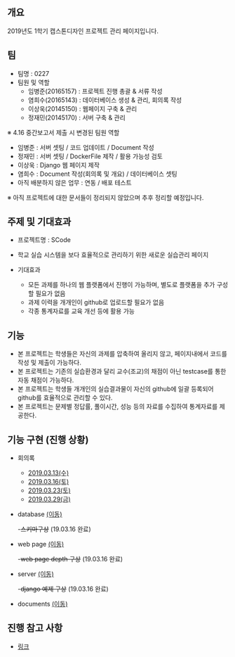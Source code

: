 ## 개요
2019년도 1학기 캡스톤디자인 프로젝트 관리 페이지입니다.

## 팀
- 팀명 : 0227
- 팀원 및 역할
    - 임병준(20165157) : 프로젝트 진행 총괄 & 서류 작성
    - 염희수(20165143) : 데이터베이스 생성 & 관리, 회의록 작성
    - 이상욱(20145150) : 웹페이지 구축 & 관리
    - 정재민(20145170) : 서버 구축 & 관리
    
※ 4.16 중간보고서 제출 시 변경된 팀원 역할
- 임병준 : 서버 셋팅 / 코드 업데이트 / Document 작성
- 정재민 : 서버 셋팅 / DockerFile 제작 / 활용 가능성 검토
- 이상욱 : Django 웹 페이지 제작
- 염희수 : Document 작성(회의록 및 개요) / 데이터베이스 셋팅
- 아직 배분하지 않은 업무 : 연동 / 배포 테스트
    
※ 아직 프로젝트에 대한 문서들이 정리되지 않았으며 추후 정리할 예정입니다.

## 주제 및 기대효과
  - 프로젝트명 : SCode
  - 학교 실습 시스템을 보다 효율적으로 관리하기 위한 새로운 실습관리 페이지
  
  - 기대효과
    - 모든 과제를 하나의 웹 플랫폼에서 진행이 가능하며, 별도로 플랫폼을 추가 구성할 필요가 없음
    - 과제 이력을 개개인이 github로 업로드할 필요가 없음
    - 각종 통계자료를 교육 개선 등에 활용 가능
  
## 기능  
  - 본 프로젝트는 학생들은 자신의 과제를 압축하여 올리지 않고, 페이지내에서 코드를 작성 및 제출이 가능하다.
  - 본 프로젝트는 기존의 실습환경과 달리 교수(조교)의 채점이 아닌 testcase를 통한 자동 채점이 가능하다.
  - 본 프로젝트는 학생들 개개인의 실습결과물이 자신의 github에 일괄 등록되어 github를 효율적으로 관리할 수 있다.
  - 본 프로젝트는 문제별 정답률, 풀이시간, 성능 등의 자료를 수집하여 통계자료를 제공한다.
    
## 기능 구현 (진행 상황)
  
  - 회의록 
    - [2019.03.13(수)](https://github.com/BJ-Lim/Capstone_Design/tree/master/minutes/1.md)
    - [2019.03.16(토)](https://github.com/BJ-Lim/Capstone_Design/tree/master/minutes/2.md)
    - [2019.03.23(토)](https://github.com/BJ-Lim/Capstone_Design/tree/master/minutes/3.md)
    - [2019.03.29(금)](https://github.com/BJ-Lim/Capstone_Design/tree/master/minutes/4.md)


  - database [(이동)](https://github.com/BJ-Lim/Capstone_Design/tree/master/database)
  
    -~~스키마구상~~  (19.03.16 완료)
  
  - web page [(이동)](https://github.com/BJ-Lim/Capstone_Design/tree/master/web)
  
    -~~web page depth 구상~~ (19.03.16 완료)
  
  - server [(이동)](https://github.com/BJ-Lim/Capstone_Design/tree/master/server)
  
    -~~django 예제 구상~~ (19.03.16 완료)
  
  - documents [(이동)](https://github.com/BJ-Lim/Capstone_Design/tree/master/document)
    
 
## 진행 참고 사항
- [링크](https://github.com/BJ-Lim/Capstone_Design/blob/master/ideas.md)
